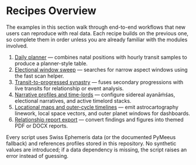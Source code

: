 # Recipes Overview

The examples in this section walk through end-to-end workflows that new
users can reproduce with real data. Each recipe builds on the previous
one, so complete them in order unless you are already familiar with the
modules involved.

1. [Daily planner](daily_planner.md) — combines natal positions with
   hourly transit samples to produce a planner-style table.
2. [Electional window sweep](electional_window.md) — searches for narrow
   aspect windows using the fast scan helper.
3. [Transit-to-progressed synastry](transit_to_progressed_synastry.md) —
   fuses secondary progressions with live transits for relationship or
   event analysis.
4. [Narrative profiles and time-lords](narrative_profiles.md) — configure
   sidereal ayanāṁśas, electional narratives, and active timelord stacks.
5. [Locational maps and outer-cycle timelines](locational_timelines.md) —
   emit astrocartography linework, local space vectors, and outer planet
   windows for dashboards.
6. [Relationship report export](relationship_report_export.md) — convert
   findings and figures into themed PDF or DOCX reports.

Every script uses Swiss Ephemeris data (or the documented PyMeeus
fallback) and references profiles stored in this repository. No synthetic
values are introduced; if a data dependency is missing, the script raises
an error instead of guessing.
